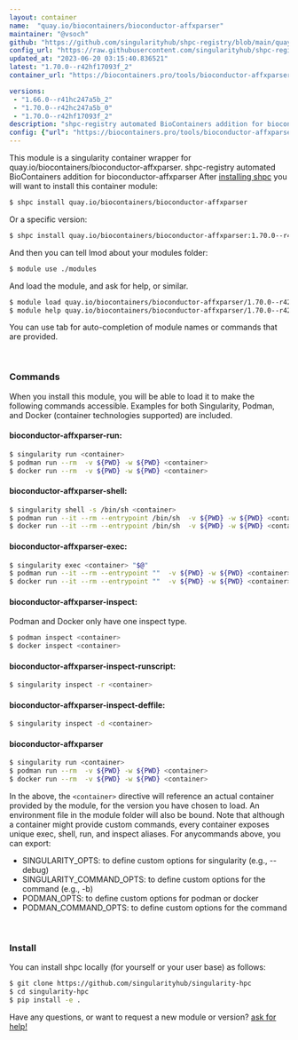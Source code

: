 ```yaml
---
layout: container
name:  "quay.io/biocontainers/bioconductor-affxparser"
maintainer: "@vsoch"
github: "https://github.com/singularityhub/shpc-registry/blob/main/quay.io/biocontainers/bioconductor-affxparser/container.yaml"
config_url: "https://raw.githubusercontent.com/singularityhub/shpc-registry/main/quay.io/biocontainers/bioconductor-affxparser/container.yaml"
updated_at: "2023-06-20 03:15:40.836521"
latest: "1.70.0--r42hf17093f_2"
container_url: "https://biocontainers.pro/tools/bioconductor-affxparser"

versions:
 - "1.66.0--r41hc247a5b_2"
 - "1.70.0--r42hc247a5b_0"
 - "1.70.0--r42hf17093f_2"
description: "shpc-registry automated BioContainers addition for bioconductor-affxparser"
config: {"url": "https://biocontainers.pro/tools/bioconductor-affxparser", "maintainer": "@vsoch", "description": "shpc-registry automated BioContainers addition for bioconductor-affxparser", "latest": {"1.70.0--r42hf17093f_2": "sha256:9fb86d47e04c550abca7e0c292d89b1d59802c6a55f2d7d22da78b0d410b7397"}, "tags": {"1.66.0--r41hc247a5b_2": "sha256:12bd20c6e471d9ff385f4bdc90309eff7c2f8cec7c2a5ffba592d85c1e640d72", "1.70.0--r42hc247a5b_0": "sha256:5efb72c2040bce9cf426ffbc24d07356e1870076106726e0eafcc1ef2f4418bf", "1.70.0--r42hf17093f_2": "sha256:9fb86d47e04c550abca7e0c292d89b1d59802c6a55f2d7d22da78b0d410b7397"}, "docker": "quay.io/biocontainers/bioconductor-affxparser"}
---
```


This module is a singularity container wrapper for quay.io/biocontainers/bioconductor-affxparser.
shpc-registry automated BioContainers addition for bioconductor-affxparser
After [installing shpc](#install) you will want to install this container module:


```bash
$ shpc install quay.io/biocontainers/bioconductor-affxparser
```

Or a specific version:

```bash
$ shpc install quay.io/biocontainers/bioconductor-affxparser:1.70.0--r42hf17093f_2
```

And then you can tell lmod about your modules folder:

```bash
$ module use ./modules
```

And load the module, and ask for help, or similar.

```bash
$ module load quay.io/biocontainers/bioconductor-affxparser/1.70.0--r42hf17093f_2
$ module help quay.io/biocontainers/bioconductor-affxparser/1.70.0--r42hf17093f_2
```

You can use tab for auto-completion of module names or commands that are provided.

<br>

### Commands

When you install this module, you will be able to load it to make the following commands accessible.
Examples for both Singularity, Podman, and Docker (container technologies supported) are included.

#### bioconductor-affxparser-run:

```bash
$ singularity run <container>
$ podman run --rm  -v ${PWD} -w ${PWD} <container>
$ docker run --rm  -v ${PWD} -w ${PWD} <container>
```

#### bioconductor-affxparser-shell:

```bash
$ singularity shell -s /bin/sh <container>
$ podman run --it --rm --entrypoint /bin/sh  -v ${PWD} -w ${PWD} <container>
$ docker run --it --rm --entrypoint /bin/sh  -v ${PWD} -w ${PWD} <container>
```

#### bioconductor-affxparser-exec:

```bash
$ singularity exec <container> "$@"
$ podman run --it --rm --entrypoint ""  -v ${PWD} -w ${PWD} <container> "$@"
$ docker run --it --rm --entrypoint ""  -v ${PWD} -w ${PWD} <container> "$@"
```

#### bioconductor-affxparser-inspect:

Podman and Docker only have one inspect type.

```bash
$ podman inspect <container>
$ docker inspect <container>
```

#### bioconductor-affxparser-inspect-runscript:

```bash
$ singularity inspect -r <container>
```

#### bioconductor-affxparser-inspect-deffile:

```bash
$ singularity inspect -d <container>
```



#### bioconductor-affxparser

```bash
$ singularity run <container>
$ podman run --rm  -v ${PWD} -w ${PWD} <container>
$ docker run --rm  -v ${PWD} -w ${PWD} <container>
```


In the above, the `<container>` directive will reference an actual container provided
by the module, for the version you have chosen to load. An environment file in the
module folder will also be bound. Note that although a container
might provide custom commands, every container exposes unique exec, shell, run, and
inspect aliases. For anycommands above, you can export:

 - SINGULARITY_OPTS: to define custom options for singularity (e.g., --debug)
 - SINGULARITY_COMMAND_OPTS: to define custom options for the command (e.g., -b)
 - PODMAN_OPTS: to define custom options for podman or docker
 - PODMAN_COMMAND_OPTS: to define custom options for the command

<br>

### Install

You can install shpc locally (for yourself or your user base) as follows:

```bash
$ git clone https://github.com/singularityhub/singularity-hpc
$ cd singularity-hpc
$ pip install -e .
```

Have any questions, or want to request a new module or version? [ask for help!](https://github.com/singularityhub/singularity-hpc/issues)
